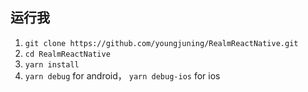 ## 运行我

1. `git clone https://github.com/youngjuning/RealmReactNative.git`
2. `cd RealmReactNative`
3. `yarn install`
4. `yarn debug` for android， `yarn debug-ios` for ios
